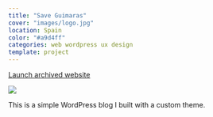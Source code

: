 ```yaml
---
title: "Save Guimaras"
cover: "images/logo.jpg"
location: Spain
color: "#a9d4ff"
categories: web wordpress ux design
template: project
---
```


<p class="align-center">
<a class="btn external" role="button" href="http://saveguimaras.herokuapp.com" target="_blank">Launch archived website</a>
</p>

![](/work/save-guimaras/images/1.png)

This is a simple WordPress blog I built with a custom theme.
